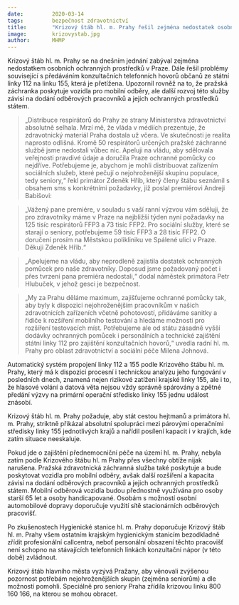 ```yaml
---
date:         2020-03-14
tags:         bezpečnost zdravotnictví
title:        "Krizový štáb hl. m. Prahy řešil zejména nedostatek osobních ochranných prostředků"
image: 	      krizovystab.jpg
author:       MHMP
---
```


Krizový štáb hl. m. Prahy se na dnešním jednání zabýval zejména nedostatkem osobních ochranných prostředků v Praze. Dále řešil problémy související s předáváním konzultačních telefonních hovorů občanů ze státní linky 112 na linku 155, která je přetížena. Upozornil rovněž na to, že pražská záchranka poskytuje vozidla pro mobilní odběry, ale další rozvoj této služby závisí na dodání odběrových pracovníků a jejich ochranných prostředků státem.

> „Distribuce respirátorů do Prahy ze strany Ministerstva zdravotnictví absolutně selhala. Mrzí mě, že vláda v médiích prezentuje, že zdravotnický materiál Praha dostala už včera.  Ve skutečnosti je realita naprosto odlišná. Kromě 50 respirátorů určených pražské záchranné službě jsme nedostali vůbec nic. Apeluji na vládu, aby sdělovala veřejnosti pravdivé údaje a doručila Praze ochranné pomůcky co nejdříve. Potřebujeme je, abychom je mohli distribuovat zařízením sociálních služeb, které pečují o nejohroženější skupinu populace, tedy seniory,“ řekl primátor Zdeněk Hřib, který členy štábu seznámil s obsahem sms s konkrétními požadavky, již poslal premiérovi Andreji Babišovi:

> „Vážený pane premiére, v souladu s vaší ranní výzvou vám sděluji, že pro zdravotníky máme v Praze na nejbližší týden nyní požadavky na 125 tisíc respirátorů FFP3 a 73 tisíc FFP2. Pro sociální služby, které se starají o seniory, potřebujeme 59 tisíc FFP3 a 28 tisíc FFP2. O doručení prosím na Městskou polikliniku ve Spálené ulici v Praze. Děkuji Zdeněk Hřib.“

> „Apelujeme na vládu, aby neprodleně zajistila dostatek ochranných pomůcek pro naše zdravotníky. Doposud jsme požadovaný počet i přes tvrzení pana premiéra nedostali,“ dodal náměstek primátora Petr Hlubuček, v jehož gesci je bezpečnost.

> „My za Prahu děláme maximum, zajišťujeme ochranné pomůcky tak, aby byly k dispozici nejohroženějším pracovníkům v našich zdravotnicích zařízeních včetně pohotovostí, přidáváme sanitky a řidiče k rozšíření mobilního testování a hledáme možnosti pro rozšíření testovacích míst. Potřebujeme ale od státu zásadně vyšší dodávky ochranných pomůcek i personálních a technické zajištění státní linky 112 pro zajištění konzultačních hovorů,“ uvedla radní hl. m. Prahy pro oblast zdravotnictví a sociální péče Milena Johnová.   

Automatický systém propojení linky 112 a 155 podle Krizového štábu hl. m. Prahy, který má  k dispozici procesní i technickou analýzu jeho fungování v posledních dnech, znamená nejen rizikové zatížení krajské linky 155, ale i to, že hlasové volání a datová věta nejsou vždy správně spárovány a zpětné předání výzvy na primární operační středisko linky 155 jednu událost znásobí. 

Krizový štáb hl. m. Prahy požaduje, aby stát cestou hejtmanů a primátora hl. m. Prahy, striktně přikázal absolutní spolupráci mezi párovými operačními středisky linky 155 jednotlivých krajů a nařídil posílení kapacit i v krajích, kde zatím situace neeskaluje.

Pokud jde o zajištění přednemocniční péče na území hl. m. Prahy, nebyla zatím podle Krizového štábu hl. m Prahy přes všechny obtíže nijak narušena. Pražská zdravotnická záchranná služba také poskytuje a bude poskytovat vozidla pro mobilní odběry, avšak další rozšíření a kapacita závisí na dodání odběrových pracovníků a jejich ochranných prostředků státem. Mobilní odběrová vozidla budou přednostně využívána pro osoby starší 65 let a osoby handicapované. Osobám s možností osobní automobilové dopravy doporučuje využití sítě stacionárních odběrových pracovišť.

Po zkušenostech Hygienické stanice hl. m. Prahy doporučuje Krizový štáb hl. m. Prahy všem ostatním krajským hygienickým stanicím bezodkladně zřídit profesionální callcentra, neboť personální obsazení těchto pracovišť není schopno na stávajících telefonních linkách konzultační nápor (v této době) zvládnout.

Krizový štáb hlavního města vyzývá Pražany, aby věnovali zvýšenou pozornost potřebám nejohroženějších skupin (zejména seniorům) a dle možností pomohli. Speciálně pro seniory Praha zřídila krizovou linku 800 160 166, na kterou se mohou obracet.
